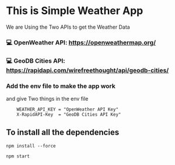 # This is Simple Weather App
We are Using the Two APIs to get the Weather Data
###  💻 OpenWeather API:  https://openweathermap.org/

### 💻 GeoDB Cities API:  https://rapidapi.com/wirefreethought/api/geodb-cities/


### Add the env file to make the app work
and give Two things in the env file
        
        
        WEATHER_API_KEY = "OpenWeather API Key"
        X-RapidAPI-Key  = "GeoDB Cities API Key"

        
## To install all the dependencies

`npm install --force`

`npm start`